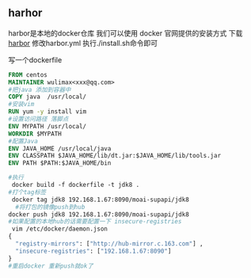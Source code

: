  ## harhor

 harbor是本地的docker仓库 我们可以使用 docker 官网提供的安装方式 下载[harbor](https://github.com/goharbor/harbor) 修改harbor.yml 执行./install.sh命令即可

写一个dockerfile   

```dockerfile
FROM centos
MAINTAINER wulimax<xxx@qq.com>
#把java 添加到容器中
COPY java  /usr/local/
#安装vim
RUN yum -y install vim
#设置访问路径 落脚点
ENV MYPATH /usr/local/
WORKDIR $MYPATH
#配置Java
ENV JAVA_HOME /usr/local/java
ENV CLASSPATH $JAVA_HOME/lib/dt.jar:$JAVA_HOME/lib/tools.jar
ENV PATH $PATH:$JAVA_HOME/bin

#执行
 docker build -f dockerfile -t jdk8 .
#打个tag标签
 docker tag jdk8 192.168.1.67:8090/moai-supapi/jdk8
  #将打包的镜像push到hub
docker push jdk8 192.168.1.67:8090/moai-supapi/jdk8
#如果配置的本地hub的话需要配置一下 insecure-registries
 vim /etc/docker/daemon.json
{
  "registry-mirrors": ["http://hub-mirror.c.163.com"] ,
  "insecure-registries": ["192.168.1.67:8090"]
}
#重启docker 重新push就ok了
```

